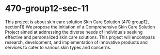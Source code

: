 # 470-group12-sec-11
This project is about skin care solution
Skin Care Solution (470 group12, section11)
We propose the initiation of a Comprehensive Skin Care Solution Project aimed at addressing the diverse needs of individuals seeking effective and personalized skin care solutions. This project will encompass research, development, and implementation of innovative products and services to cater to various skin types and concerns.

